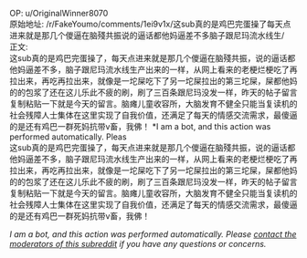 
OP: u/OriginalWinner8070  
原始地址: /r/FakeYoumo/comments/1ei9v1x/这sub真的是鸡巴完蛋操了每天点进来就是那几个儍逼在脑殘共振说的逼话都他妈逼差不多脑子跟尼玛流水线生/  
正文:  
这sub真的是鸡巴完蛋操了，每天点进来就是那几个儍逼在脑殘共振，说的逼话都他妈逼差不多，脑子跟尼玛流水线生产出来的一样，从网上看来的老梗烂梗吃了再拉出来，再吃再拉出来，就像是一坨屎吃下了另一坨屎拉出的第三坨屎，屎都他妈的的包浆了还在这儿乐此不疲的刷，刷了三百条跟尼玛没发一样，昨天的帖子留言复制粘贴一下就是今天的留言。脑瘫儿童收容所，大脑发育不健全只能当复读机的社会残障人士集体在这里实现了自我价值，还满足了每天的情感交流需求，最傻逼的是还有鸡巴一群死妈抗带v畜，我佛！ *I am a bot, and this action was performed automatically. Pleas  
这sub真的是鸡巴完蛋操了，每天点进来就是那几个儍逼在脑殘共振，说的逼话都他妈逼差不多，脑子跟尼玛流水线生产出来的一样，从网上看来的老梗烂梗吃了再拉出来，再吃再拉出来，就像是一坨屎吃下了另一坨屎拉出的第三坨屎，屎都他妈的的包浆了还在这儿乐此不疲的刷，刷了三百条跟尼玛没发一样，昨天的帖子留言复制粘贴一下就是今天的留言。脑瘫儿童收容所，大脑发育不健全只能当复读机的社会残障人士集体在这里实现了自我价值，还满足了每天的情感交流需求，最傻逼的是还有鸡巴一群死妈抗带v畜，我佛！

*I am a bot, and this action was performed automatically. Please [contact the moderators of this subreddit](/message/compose/?to=/r/Sina) if you have any questions or concerns.*
